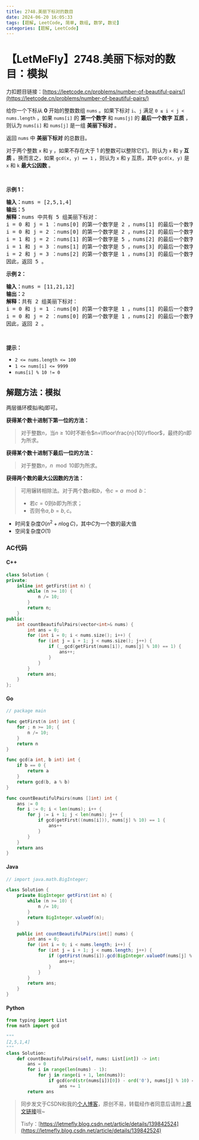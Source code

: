 ```yaml
---
title: 2748.美丽下标对的数目
date: 2024-06-20 16:05:33
tags: [题解, LeetCode, 简单, 数组, 数学, 数论]
categories: [题解, LeetCode]
---
```


# 【LetMeFly】2748.美丽下标对的数目：模拟

力扣题目链接：[https://leetcode.cn/problems/number-of-beautiful-pairs/](https://leetcode.cn/problems/number-of-beautiful-pairs/)

<p>给你一个下标从 <strong>0</strong> 开始的整数数组 <code>nums</code> 。如果下标对 <code>i</code>、<code>j</code> 满足 <code>0 ≤ i &lt; j &lt; nums.length</code> ，如果&nbsp;<code>nums[i]</code> 的 <strong>第一个数字</strong> 和 <code>nums[j]</code> 的 <strong>最后一个数字</strong> <strong>互质</strong> ，则认为 <code>nums[i]</code> 和 <code>nums[j]</code> 是一组 <strong>美丽下标对</strong> 。</p>

<p>返回 <code>nums</code> 中 <strong>美丽下标对</strong> 的总数目。</p>

<p>对于两个整数 <code>x</code> 和 <code>y</code> ，如果不存在大于 1 的整数可以整除它们，则认为 <code>x</code> 和 <code>y</code> <strong>互质</strong> 。换而言之，如果 <code>gcd(x, y) == 1</code> ，则认为 <code>x</code> 和 <code>y</code> 互质，其中 <code>gcd(x, y)</code> 是 <code>x</code> 和 <code>k</code> <strong>最大公因数</strong> 。</p>

<p>&nbsp;</p>

<p><strong>示例 1：</strong></p>

<pre>
<strong>输入：</strong>nums = [2,5,1,4]
<strong>输出：</strong>5
<strong>解释：</strong>nums 中共有 5 组美丽下标对：
i = 0 和 j = 1 ：nums[0] 的第一个数字是 2 ，nums[1] 的最后一个数字是 5 。2 和 5 互质，因此 gcd(2,5) == 1 。
i = 0 和 j = 2 ：nums[0] 的第一个数字是 2 ，nums[2] 的最后一个数字是 1 。2 和 5 互质，因此 gcd(2,1) == 1 。
i = 1 和 j = 2 ：nums[1] 的第一个数字是 5 ，nums[2] 的最后一个数字是 1 。2 和 5 互质，因此 gcd(5,1) == 1 。
i = 1 和 j = 3 ：nums[1] 的第一个数字是 5 ，nums[3] 的最后一个数字是 4 。2 和 5 互质，因此 gcd(5,4) == 1 。
i = 2 和 j = 3 ：nums[2] 的第一个数字是 1 ，nums[3] 的最后一个数字是 4 。2 和 5 互质，因此 gcd(1,4) == 1 。
因此，返回 5 。
</pre>

<p><strong>示例 2：</strong></p>

<pre>
<strong>输入：</strong>nums = [11,21,12]
<strong>输出：</strong>2
<strong>解释：</strong>共有 2 组美丽下标对：
i = 0 和 j = 1 ：nums[0] 的第一个数字是 1 ，nums[1] 的最后一个数字是 1 。gcd(1,1) == 1 。
i = 0 和 j = 2 ：nums[0] 的第一个数字是 1 ，nums[2] 的最后一个数字是 2 。gcd(1,2) == 1 。
因此，返回 2 。</pre>

<p>&nbsp;</p>

<p><strong>提示：</strong></p>

<ul>
	<li><code>2 &lt;= nums.length &lt;= 100</code></li>
	<li><code>1 &lt;= nums[i] &lt;= 9999</code></li>
	<li><code>nums[i] % 10 != 0</code></li>
</ul>


    
## 解题方法：模拟

两层循环模拟$i$和$j$即可。

**获得某个数十进制下第一位的方法：**

> 对于整数$n$，当$n\geq 10$时不断令$n=\lfloor\frac{n}{10}\rfloor$，最终的$n$即为所求。

**获得某个数十进制下最后一位的方法：**

> 对于整数$n$，$n\mod 10$即为所求。

**获得两个数的最大公因数的方法：**

> 可用辗转相除法。对于两个数$a$和$b$，令$c=a\mod b$：
>
> + 若$c=0$则$b$即为所求；
> + 否则令$a, b = b, c$。

+ 时间复杂度$O(n^2+n\log C)$，其中$C$为一个数的最大值
+ 空间复杂度$O(1)$

### AC代码

#### C++

```cpp
class Solution {
private:
    inline int getFirst(int n) {
        while (n >= 10) {
            n /= 10;
        }
        return n;
    }
public:
    int countBeautifulPairs(vector<int>& nums) {
        int ans = 0;
        for (int i = 0; i < nums.size(); i++) {
            for (int j = i + 1; j < nums.size(); j++) {
                if (__gcd(getFirst(nums[i]), nums[j] % 10) == 1) {
                    ans++;
                }
            }
        }
        return ans;
    }
};
```

#### Go

```go
// package main

func getFirst(n int) int {
    for ; n >= 10; {
        n /= 10;
    }
    return n
}

func gcd(a int, b int) int {
    if b == 0 {
        return a
    }
    return gcd(b, a % b)
}

func countBeautifulPairs(nums []int) int {
    ans := 0
    for i := 0; i < len(nums); i++ {
        for j := i + 1; j < len(nums); j++ {
            if gcd(getFirst((nums[i])), nums[j] % 10) == 1 {
                ans++
            }
        }
    }
    return ans
}
```

#### Java

```java
// import java.math.BigInteger;

class Solution {
    private BigInteger getFirst(int n) {
        while (n >= 10) {
            n /= 10;
        }
        return BigInteger.valueOf(n);
    }

    public int countBeautifulPairs(int[] nums) {
        int ans = 0;
        for (int i = 0; i < nums.length; i++) {
            for (int j = i + 1; j < nums.length; j++) {
                if (getFirst(nums[i]).gcd(BigInteger.valueOf(nums[j] % 10)).equals(BigInteger.valueOf(1))) {
                    ans++;
                }
            }
        }
        return ans;
    }
}
```

#### Python

```python
from typing import List
from math import gcd

"""
[2,5,1,4]
"""
class Solution:
    def countBeautifulPairs(self, nums: List[int]) -> int:
        ans = 0
        for i in range(len(nums) - 1):
            for j in range(i + 1, len(nums)):
                if gcd(ord(str(nums[i])[0]) - ord('0'), nums[j] % 10) == 1:
                    ans += 1
        return ans
```

> 同步发文于CSDN和我的[个人博客](https://blog.letmefly.xyz/)，原创不易，转载经作者同意后请附上[原文链接](https://blog.letmefly.xyz/2024/06/20/LeetCode%202748.%E7%BE%8E%E4%B8%BD%E4%B8%8B%E6%A0%87%E5%AF%B9%E7%9A%84%E6%95%B0%E7%9B%AE/)哦~
>
> Tisfy：[https://letmefly.blog.csdn.net/article/details/139842524](https://letmefly.blog.csdn.net/article/details/139842524)
